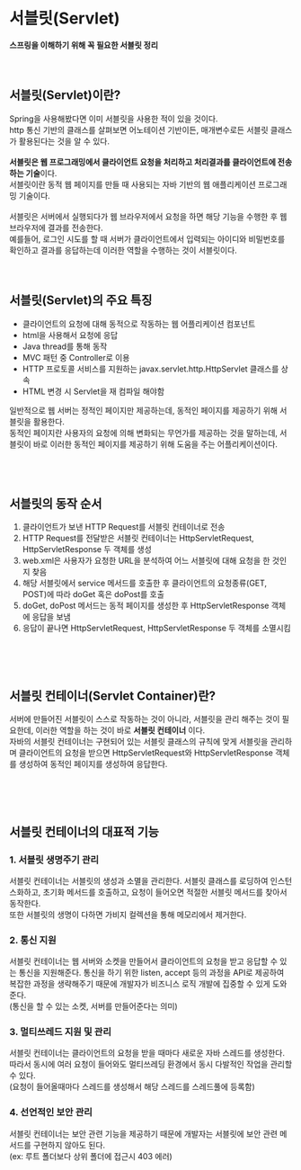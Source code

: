 # 서블릿(Servlet)
**스프링을 이해하기 위해 꼭 필요한 서블릿 정리**
<br />
<br />
<br />

## 서블릿(Servlet)이란?
Spring을 사용해봤다면 이미 서블릿을 사용한 적이 있을 것이다.  
http 통신 기반의 클래스를 살펴보면 어노테이션 기반이든, 매개변수로든 서블릿 클래스가 활용된다는 것을  알 수 있다.  
<br>
**서블릿은 웹 프로그래밍에서 클라이언트 요청을 처리하고 처리결과를 클라이언트에 전송하는 기술**이다.  
서블릿이란 동적 웹 페이지를 만들 때 사용되는 자바 기반의 웹 애플리케이션 프로그래밍 기술이다.   
<br>
서블릿은 서버에서 실행되다가 웹 브라우저에서 요청을 하면 해당 기능을 수행한 후 웹 브라우저에 결과를 전송한다.  
예를들어, 로그인 시도를 할 때 서버가 클라이언트에서 입력되는 아이디와 비밀번호를 확인하고 결과를 응답하는데 이러한 역할을 수행하는 것이 서블릿이다.
<br/>
<br/>
<br/>
## 서블릿(Servlet)의 주요 특징
- 클라이언트의 요청에 대해 동적으로 작동하는 웹 어플리케이션 컴포넌트
- html을 사용해서 요청에 응답
- Java thread를 통해 동작
- MVC 패턴 중 Controller로 이용
- HTTP 프로토콜 서비스를 지원하는 javax.servlet.http.HttpServlet 클래스를 상속
- HTML 변경 시 Servlet을 재 컴파일 해야함

일반적으로 웹 서버는 정적인 페이지만 제공하는데, 동적인 페이지를 제공하기 위해 서블릿을 활용한다.  
동적인 페이지란 사용자의 요청에 의해 변화되는 무언가를 제공하는 것을 말하는데, 서블릿이 바로 이러한 동적인 페이지를 제공하기 위해 도움을 주는 어플리케이션이다.  
<br/>
<br/>
<br/>
## 서블릿의 동작 순서
1. 클라이언트가 보낸 HTTP Request를 서블릿 컨테이너로 전송
2. HTTP Request를 전달받은 서블릿 컨테이너는 HttpServletRequest, HttpServletResponse 두 객체를 생성
3. web.xml은 사용자가 요청한 URL을 분석하여 어느 서블릿에 대해 요청을 한 것인지 찾음
4. 해당 서블릿에서 service 메서드를 호출한 후 클라이언트의 요청종류(GET, POST)에 따라 doGet 혹은 doPost를 호출
5. doGet, doPost 메서드는 동적 페이지를 생성한 후 HttpServletResponse 객체에 응답을 보냄
6. 응답이 끝나면 HttpServletRequest, HttpServletResponse 두 객체를 소멸시킴

  <br/>
  <br/>
  <br/>

## 서블릿 컨테이너(Servlet Container)란?
서버에 만들어진 서블릿이 스스로 작동하는 것이 아니라, 서블릿을 관리 해주는 것이 필요한데, 이러한 역할을 하는 것이 바로 **서블릿 컨테이너** 이다.  
자바의 서블릿 컨테이너는 구현되어 있는 서블릿 클래스의 규칙에 맞게 서블릿을 관리하며 클라이언트의 요청을 받으면 HttpServletRequest와 HttpServletResponse 객체를 생성하여 동적인 페이지를 생성하여 응답한다.  

<br/>
<br/>
<br/>

## 서블릿 컨테이너의 대표적 기능

### 1. 서블릿 생명주기 관리  
서블릿 컨테이너는 서블릿의 생성과 소멸을 관리한다. 서블릿 클래스를 로딩하여 인스턴스화하고, 초기화 메서드를 호출하고, 요청이 들어오면 적절한 서블릿 메서드를 찾아서 동작한다.  
또한 서블릿의 생명이 다하면 가비지 컬렉션을 통해 메모리에서 제거한다.

### 2. 통신 지원
서블릿 컨테이너는 웹 서버와 소켓을 만들어서 클라이언트의 요청을 받고 응답할 수 있는 통신을 지원해준다. 통신을 하기 위한 listen, accept 등의 과정을 API로 제공하여 복잡한 과정을 생략해주기 때문에 개발자가 비즈니스 로직 개발에 집중할 수 있게 도와준다.  
(통신을 할 수 있는 소켓, 서버를 만들어준다는 의미)

### 3. 멀티쓰레드 지원 및 관리
서블릿 컨테이너는 클라이언트의 요청을 받을 때마다 새로운 자바 스레드를 생성한다. 따라서 동시에 여러 요청이 들어와도 멀티쓰레딩 환경에서 동시 다발적인 작업을 관리할 수 있다.  
(요청이 들어올때마다 스레드를 생성해서 해당 스레드를 스레드풀에 등록함)

### 4. 선언적인 보안 관리
서블릿 컨테이너는 보안 관련 기능을 제공하기 때문에 개발자는 서블릿에 보안 관련 메서드를 구현하지 않아도 된다.  
(ex: 루트 폴더보다 상위 폴더에 접근시 403 에러)